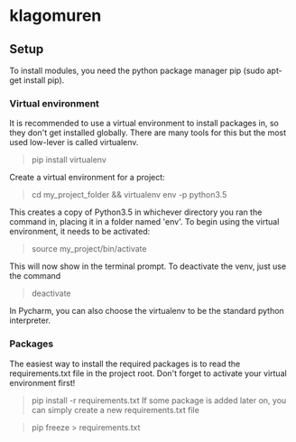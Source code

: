# klagomuren

## Setup
To install modules, you need the python package manager pip (sudo apt-get install pip). 

### Virtual environment
It is recommended to use a virtual environment to install packages in, so they don't get installed globally. There are many tools for this but the most used low-lever is called virtualenv.

> pip install virtualenv

Create a virtual environment for a project:

> cd my_project_folder && virtualenv env -p python3.5

This creates a copy of Python3.5 in whichever directory you ran the command in, placing it in a folder named 'env'. To begin using the virtual environment, it needs to be activated:

> source my_project/bin/activate

This will now show in the terminal prompt. To deactivate the venv, just use the command

> deactivate

In Pycharm, you can also choose the virtualenv to be the standard python interpreter.

### Packages
The easiest way to install the required packages is to read the requirements.txt file in the project root. Don't forget to activate your virtual environment first!

> pip install -r requirements.txt
If some package is added later on, you can simply create a new requirements.txt file

> pip freeze > requirements.txt
